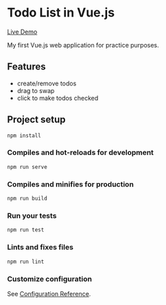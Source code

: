 # Todo List in Vue.js

[Live Demo](https://miksin.github.io/todo-list-vuejs/)

My first Vue.js web application for practice purposes.

## Features

- create/remove todos
- drag to swap
- click to make todos checked

## Project setup
```
npm install
```

### Compiles and hot-reloads for development
```
npm run serve
```

### Compiles and minifies for production
```
npm run build
```

### Run your tests
```
npm run test
```

### Lints and fixes files
```
npm run lint
```

### Customize configuration
See [Configuration Reference](https://cli.vuejs.org/config/).
